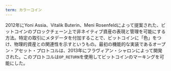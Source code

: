 ```yaml
---
term: カラーコイン
---
```

2012年にYoni Assia、Vitalik Buterin、Meni Rosenfeldによって提案された、ビットコインのブロックチェーン上で非ネイティブ資産の表現と管理を可能にする方法。特定の取引にメタデータを付加することで、ビットコインに「色」をつけ、物理的資産との関連性を示すというもの。最初の機能的な実装であるオープン・アセット・プロトコルは、2013年にフラヴィアン・シャロンによって開発された。このプロトコルは`OP_RETURN`を使用してビットコインのマーキングを可能にした。